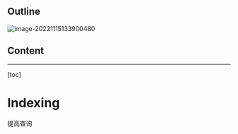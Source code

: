 ## Outline

![image-20221115133900480](https://wangleidetuchuang.oss-cn-beijing.aliyuncs.com/img/image-20221115133900480.png)

## Content

---

[toc]

# Indexing

提高查询